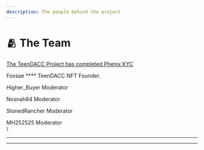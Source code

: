 ```yaml
---
description: The people behind the project
---
```


# 🫂 The Team

[The TeenDACC Project has completed Phenix KYC ](https://phenix.finance/projects/teendacc/)

Foxsae **** TeenDACC NFT Founder.

Higher\_Buyer Moderator

Nosnah84 Moderator

StonedRancher Moderator

MH252525 Moderator\
\
****

****
